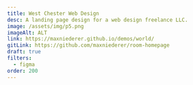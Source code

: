 ```yaml
---
title: West Chester Web Design
desc: A landing page design for a web design freelance LLC.
image: /assets/img/p5.png
imageAlt: ALT
link: https://maxniederer.github.io/demos/world/
gitLink: https://github.com/maxniederer/room-homepage
draft: true
filters:
  - figma
order: 200
---
```

